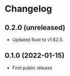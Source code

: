 # Changelog


## 0.2.0 (unreleased)

- Updated Rust to v1.62.0.


## 0.1.0 (2022-01-15)

- First public release

